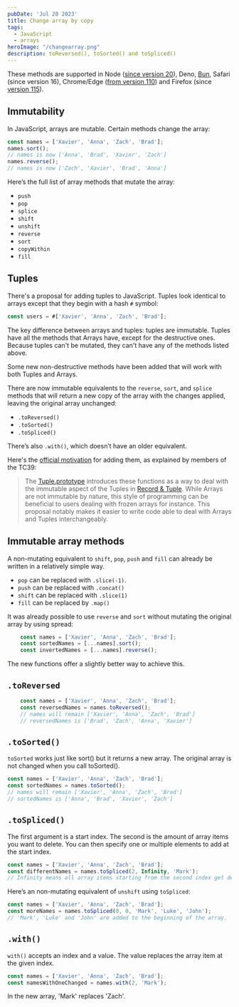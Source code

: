 ```yaml
---
pubDate: 'Jul 20 2023'
title: Change array by copy
tags:
  - JavaScript
  - arrays
heroImage: "/changearray.png"
description: toReversed(), toSorted() and toSpliced()
---
```


These methods are supported in Node ([since version 20](https://openjsf.org/blog/2023/04/18/node-js-20-now-available/#:~:text=Methods%20that%20change%20Array%20and%20TypedArray%20by%20copy)), Deno, [Bun](https://twitter.com/jarredsumner/status/1523279875754266624), Safari (since version 16), Chrome/Edge ([from version 110](https://chromestatus.com/feature/5068609911521280)) and Firefox (since [version 115](https://developer.mozilla.org/en-US/docs/Mozilla/Firefox/Releases/115#javascript)).

## Immutability

In JavaScript, arrays are mutable. Certain methods change the array:

```js
const names = ['Xavier', 'Anna', 'Zach', 'Brad'];
names.sort();
// names is now ['Anna', 'Brad', 'Xavier', 'Zach']
names.reverse();
// names is now ['Zach', 'Xavier', 'Brad', 'Anna']
```
 
 Here’s the full list of array methods that mutate the array:

- `push`
- `pop`
- `splice`
- `shift`
- `unshift`
- `reverse`
- `sort`
- `copyWithin`
- `fill`
## Tuples

There's a proposal for adding tuples to JavaScript. Tuples look identical to arrays except that they begin with a hash `#` symbol:

```js
const users = #['Xavier', 'Anna', 'Zach', 'Brad'];
```
The key difference between arrays and tuples: tuples are immutable. Tuples have all the methods that Arrays have, except for the destructive ones. Because tuples can't be mutated, they can't have any of the methods listed above.

Some new non-destructive methods have been added that will work with both Tuples and Arrays.

There are now immutable equivalents to the `reverse`, `sort`, and `splice` methods that will return a new copy of the array with the changes applied, leaving the original array unchanged:

- `.toReversed()`
- `.toSorted()`
- `.toSpliced()` 

There’s also `.with()`, which doesn’t have an older equivalent.

Here's the [official motivation](https://github.com/tc39/proposal-change-array-by-copy#motivation) for adding them, as explained by members of the TC39:
> The [Tuple.prototype](https://tc39.es/proposal-record-tuple/#sec-properties-of-the-tuple-prototype-object) introduces these functions as a way to deal with the immutable aspect of the Tuples in [Record & Tuple](https://github.com/tc39/proposal-record-tuple). While Arrays are not immutable by nature, this style of programming can be beneficial to users dealing with frozen arrays for instance. This proposal notably makes it easier to write code able to deal with Arrays and Tuples interchangeably.

## Immutable array methods

A non-mutating equivalent to `shift`, `pop`, `push` and `fill` can already be written in a relatively simple way. 

- `pop` can be replaced with `.slice(-1)`.
- `push` can be replaced with `.concat()`
- `shift` can be replaced with `.slice(1)`
- `fill` can be replaced by `.map()`

It was already possible to use `reverse` and `sort` without mutating the original array by using spread:

```js
    const names = ['Xavier', 'Anna', 'Zach', 'Brad'];
    const sortedNames = [...names].sort();
    const invertedNames = [...names].reverse();
```

The new functions offer a slightly better way to achieve this. 

## `.toReversed`

```js
    const names = ['Xavier', 'Anna', 'Zach', 'Brad'];
    const reversedNames = names.toReversed();
    // names will remain ['Xavier', 'Anna', 'Zach', 'Brad']
    // reversedNames is ['Brad', 'Zach', 'Anna', 'Xavier']
```
## `.toSorted()`
`toSorted` works just like sort() but it returns a new array. The original array is not changed when you call toSorted().

```js
const names = ['Xavier', 'Anna', 'Zach', 'Brad'];
const sortedNames = names.toSorted();
// names will remain ['Xavier', 'Anna', 'Zach', 'Brad']
// sortedNames is ['Anna', 'Brad', 'Xavier', 'Zach']
```
## `.toSpliced()`

The first argument is a start index. The second is the amount of array items you want to delete. You can then specify one or multiple elements to add at the start index.

```js
const names = ['Xavier', 'Anna', 'Zach', 'Brad'];
const differentNames = names.toSpliced(2, Infinity, 'Mark');
// Infinity means all array items starting from the second index get deleted. 'Mark' gets added to the array so the new array is ['Xavier', 'Anna', 'Mark']
```

Here’s an non-mutating equivalent of `unshift` using `toSpliced`:
```js
const names = ['Xavier', 'Anna', 'Zach', 'Brad'];
const moreNames = names.toSpliced(0, 0, 'Mark', 'Luke', 'John');
// 'Mark', 'Luke' and 'John' are added to the beginning of the array.
```
## `.with()`

`with()` accepts an index and a value. The value replaces the array item at the given index.

```js
const names = ['Xavier', 'Anna', 'Zach', 'Brad'];
const namesWithOneChanged = names.with(2, 'Mark');
``` 
In the new array, 'Mark' replaces 'Zach'.